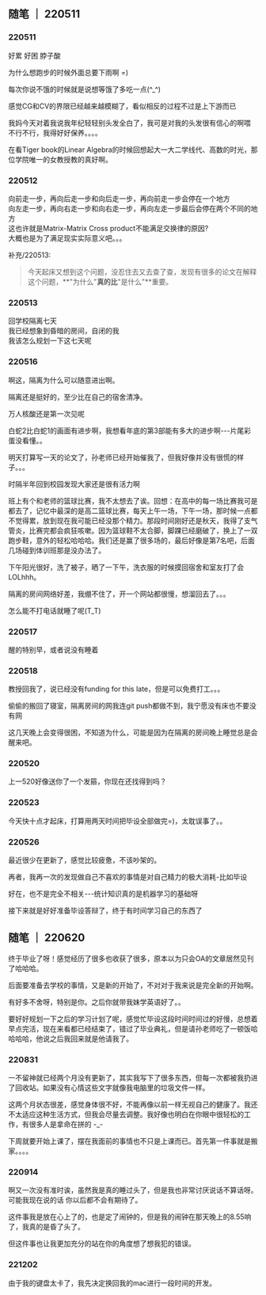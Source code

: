 ## 随笔 ｜ 220511
### 220511
好累 好困 脖子酸

为什么想跑步的时候外面总要下雨啊 =)

每次你说不饿的时候就是说想等饿了多吃一点(\^_\^)

感觉CG和CV的界限已经越来越模糊了，看似相反的过程不过是上下游而已  

我妈今天对着我说我年纪轻轻别头发全白了，我可是对我的头发很有信心的啊喂  
不行不行，我得好好保养。。。。

在看Tiger book的Linear Algebra的时候回想起大一大二学线代、高数的时光，那位学院唯一的女教授教的真好啊。

### 220512
向前走一步，再向后走一步和向后走一步，再向前走一步会停在一个地方  
向左走一步，再向右走一步和向右走一步，再向左走一步最后会停在两个不同的地方  
这也许就是Matrix-Matrix Cross product不能满足交换律的原因?  
大概也是为了满足现实实际意义吧。。。

补充/220513: 
> 今天起床又想到这个问题，没忍住去又去查了查，发现有很多的论文在解释这个问题，**"为什么"**真的比**"是什么"**重要。

### 220513
回学校隔离七天  
我已经想象到昏暗的房间，自闭的我  
我该怎么规划一下这七天呢  


### 220516
啊这，隔离为什么可以随意进出啊。

隔离还是挺好的，至少比在自己的宿舍清净。

万人核酸还是第一次见呢

白蛇2比白蛇1的画面有进步啊，我想看年底的第3部能有多大的进步啊---片尾彩蛋没看懂。。

明天打算写一天的论文了，孙老师已经开始催我了，但我好像并没有很慌的样子。。。

时隔半年回到校园发现大家还是很有活力啊  

班上有个和老师的篮球比赛，我不太想去了诶。回想：在高中的每一场比赛我可是都去了，记忆中最深的是高二篮球比赛，每天上午一场，下午一场，那时候一点都不觉得累，放到现在我可能已经没那个精力。那段时间刚好还是秋天，我得了支气管炎，比赛完都会疯狂咳嗽。因为篮球鞋不太合脚，脚踝已经磨破了，换上了一双跑步鞋，意外的轻松哈哈哈。我们还是赢了很多场的，最后好像是第7名吧，后面几场碰到体训班那是没办法了。

下午阳光很好，洗了被子，晒了一下午，洗衣服的时候摸回宿舍和室友打了会LOLhhh。

隔离的房间网络好差，我绷不住了，开一个网站都很慢，想溜回去了。。。

怎么能不打电话就睡了呢(T_T)

### 220517

醒的特别早，或者说没有睡着


### 220518

教授回我了，说已经没有funding for this late，但是可以免费打工。。。

偷偷的搬回了寝室，隔离房间的网我连git push都做不到，我宁愿没有床也不要没有网

这几天晚上会变得很困，不知道为什么，可能是因为在隔离的房间晚上睡觉总是会醒来吧。

### 220520 
上一520好像送你了一个发箍，你现在还找得到吗？

### 220523
今天快十点才起床，打算用两天时间把毕设全部做完=)，太耽误事了。。

### 220526

最近很少在更新了，感觉比较疲惫，不该吵架的。

再者，我再一次的发现做自己不喜欢的事情是对自己精力的极大消耗-比如毕设

好在，也不是完全不相关---统计知识真的是机器学习的基础呀

接下来就是好好准备毕设答辩了，终于有时间学习自己的东西了


## 随笔 ｜ 220620

终于毕业了呀！感觉经历了很多也收获了很多，原本以为只会OA的文章居然见刊了哈哈哈。  

后面要准备去学校的事情，又是新的开始了，不对对于我来说是完全新的开始啊。  

有好多不舍呀，特别是你。之后你就带我妹学英语好了。。

要好好规划一下之后的学习计划了呢，感觉忙毕设这段时间时间过的好慢，总想着早点完活，现在来看都已经结束了，错过了毕业典礼，但是请孙老师吃了一顿饭哈哈哈哈，他说之后我回来就是他请我了。

### 220831

一不留神就已经两个月没有更新了，其实我写下了很多东西，但每一次都被我扔进了回收站。如果没有心情这些文字就像我电脑里的垃圾文件一样。

这两个月状态很差，感觉身体很不好，不能再像以前一样无视自己的健康了。我还不太适应这种生活方式，但我会尽量去调整。我好像也明白在你眼中很轻松的工作，有很多人是拿命在拼的 -_-

下周就要开始上课了，摆在我面前的事情也不只是上课而已。首先第一件事就是搬家。。。。

### 220914

啊又一次没有准时诶，虽然我是真的睡过头了，但是我也非常讨厌说话不算话呀。可能我现在说的话
你以后都不会有期待了。

这件事我是放在心上了的，也是定了闹钟的，但是我的闹钟在那天晚上的8.55响了，我真的是昏了头了。

但这件事也让我更加充分的站在你的角度想了想我犯的错误。

### 221202

由于我的键盘太卡了，我先决定换回我的mac进行一段时间的开发。